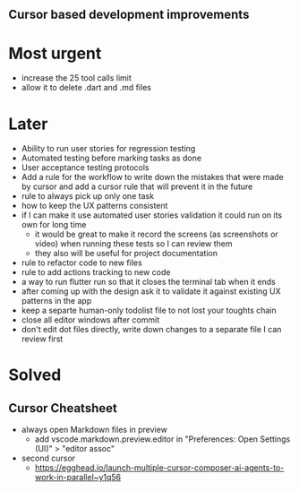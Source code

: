 
## Cursor based development improvements

# Most urgent
- increase the 25 tool calls limit
- allow it to delete .dart and .md files

# Later
- Ability to run user stories for regression testing
- Automated testing before marking tasks as done
- User acceptance testing protocols
- Add a rule for the workflow to write down the mistakes that were made by cursor and add a cursor rule that will prevent it in the future
- rule to always pick up only one task
- how to keep the UX patterns consistent
- if I can make it use automated user stories validation it could run on its own for long time
  - it would be great to make it record the screens (as screenshots or video) when running these tests so I can review them
  - they also will be useful for project documentation
- rule to refactor code to new files
- rule to add actions tracking to new code
- a way to run flutter run so that it closes the terminal tab when it ends
- after coming up with the design ask it to validate it against existing UX patterns in the app
- keep a separte human-only todolist file to not lost your toughts chain
- close all editor windows after commit
- don't edit dot files directly, write down changes to a separate file I can review first

# Solved

## Cursor Cheatsheet
- always open Markdown files in preview
  - add vscode.markdown.preview.editor in "Preferences: Open Settings (UI)" > "editor assoc"
- second cursor
  - https://egghead.io/launch-multiple-cursor-composer-ai-agents-to-work-in-parallel~y1q56